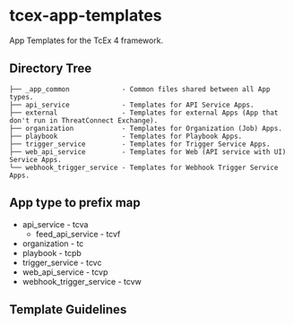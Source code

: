 # tcex-app-templates

App Templates for the TcEx 4 framework.

## Directory Tree

```
├── _app_common             - Common files shared between all App types.
├── api_service             - Templates for API Service Apps.
├── external                - Templates for external Apps (App that don't run in ThreatConnect Exchange).
├── organization            - Templates for Organization (Job) Apps.
├── playbook                - Templates for Playbook Apps.
├── trigger_service         - Templates for Trigger Service Apps.
├── web_api_service         - Templates for Web (API service with UI) Service Apps.
└── webhook_trigger_service - Templates for Webhook Trigger Service Apps.
```

## App type to prefix map

-   api_service - tcva
    -   feed_api_service - tcvf
-   organization - tc
-   playbook - tcpb
-   trigger_service - tcvc
-   web_api_service - tcvp
-   webhook_trigger_service - tcvw

## Template Guidelines
